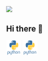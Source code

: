<img src="https://capsule-render.vercel.app/api?type=waving&color=auto&section=header&height=180&text=test&fontSize=70&fontAlignY=30" />

## Hi there 👋

<img src="https://raw.githubusercontent.com/devicons/devicon/master/icons/python/python-original-wordmark.svg" width=40/>
<img src="https://raw.githubusercontent.com/devicons/devicon/master/icons/python/python-original-wordmark.svg" width=40/>

<!--
**tetrapod0/tetrapod0** is a ✨ _special_ ✨ repository because its `README.md` (this file) appears on your GitHub profile.

Here are some ideas to get you started:

- 🔭 I’m currently working on ...
- 🌱 I’m currently learning ...
- 👯 I’m looking to collaborate on ...
- 🤔 I’m looking for help with ...
- 💬 Ask me about ...
- 📫 How to reach me: ...
- 😄 Pronouns: ...
- ⚡ Fun fact: ...
-->
